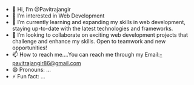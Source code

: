 - 👋 Hi, I’m @Pavitrajangir
- 👀 I’m interested in Web Development
- 🌱 I’m currently learning and expanding my skills in web development, staying up-to-date with the latest technologies and frameworks.
- 💞️ I’m looking to collaborate on exciting web development projects that challenge and enhance my skills. Open to teamwork and new opportunities!
- 📫 How to reach me....You can reach me through my Email:-pavitrajangir86@gmail.com
- 😄 Pronouns: ...
- ⚡ Fun fact: ...

<!---
Pavitrajangir/Pavitrajangir is a ✨ special ✨ repository because its `README.md` (this file) appears on your GitHub profile.
You can click the Preview link to take a look at your changes.
--->
